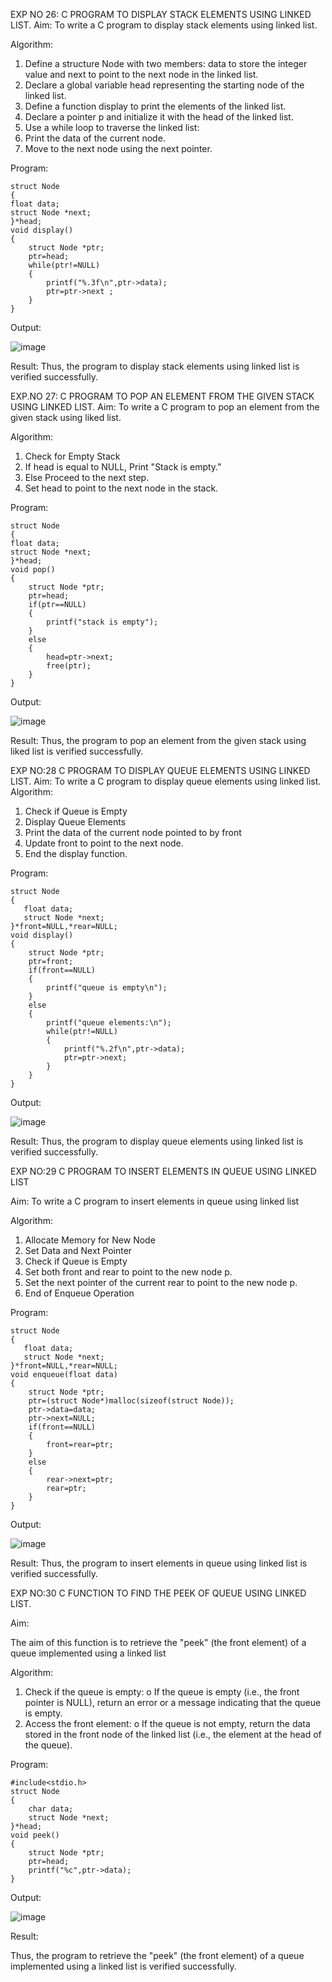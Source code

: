 EXP NO 26: C PROGRAM TO DISPLAY STACK ELEMENTS USING LINKED LIST.
Aim:
To write a C program to display stack elements using linked list.

Algorithm:
1.	Define a structure Node with two members: data to store the integer value and next to point to the next node in the linked list.
2.	Declare a global variable head representing the starting node of the linked list.
3.	Define a function display to print the elements of the linked list.
4.	Declare a pointer p and initialize it with the head of the linked list.
5.	Use a while loop to traverse the linked list:
6.	Print the data of the current node.
7.	Move to the next node using the next pointer.
 
Program:
```
struct Node   
{  
float data;  
struct Node *next;  
}*head;  
void display()  
{  
    struct Node *ptr;
    ptr=head;
    while(ptr!=NULL)
    {
        printf("%.3f\n",ptr->data);
        ptr=ptr->next ;
    }
}
```
Output:

![image](https://github.com/user-attachments/assets/c176642d-0db6-4a46-b94e-c6a64b6b7d93)

Result:
Thus, the program to display stack elements using linked list is verified successfully. 



EXP.NO 27: C PROGRAM TO POP AN ELEMENT FROM THE GIVEN STACK USING 
LINKED LIST.
Aim:
To write a C program to pop an element from the given stack using liked list.

Algorithm:
1.	Check for Empty Stack
2.	If head is equal to NULL, Print "Stack is empty."
3.	Else Proceed to the next step.
4.	Set head to point to the next node in the stack.
 
Program:
```
struct Node   
{  
float data;  
struct Node *next;  
}*head;  
void pop()  
{ 
    struct Node *ptr;
    ptr=head;
    if(ptr==NULL)
    {
        printf("stack is empty");
    }
    else
    {
        head=ptr->next;
        free(ptr);
    }
}
```
Output:

![image](https://github.com/user-attachments/assets/ac5a0515-8c3f-4806-9664-4001f78fca6b)

Result:
Thus, the program to pop an element from the given stack using liked list is verified successfully.

 
EXP NO:28 C PROGRAM TO DISPLAY QUEUE ELEMENTS USING LINKED LIST.
Aim:
To write a C program to display queue elements using linked list.
Algorithm:
1.	Check if Queue is Empty
2.	Display Queue Elements
3.	Print the data of the current node pointed to by front
4.	Update front to point to the next node.
5.	End the display function.
 
Program:
```
struct Node
{
   float data;
   struct Node *next;
}*front=NULL,*rear=NULL;
void display()
{
    struct Node *ptr;
    ptr=front;
    if(front==NULL)
    {
        printf("queue is empty\n");
    }
    else
    {
        printf("queue elements:\n");
        while(ptr!=NULL)
        {
            printf("%.2f\n",ptr->data);
            ptr=ptr->next;
        }
    }
}
```
Output:

![image](https://github.com/user-attachments/assets/960f2a9f-1a54-44f8-adfb-72f21cd4c255)

Result:
Thus, the program to display queue elements using linked list is verified successfully.


 
EXP NO:29 C PROGRAM TO INSERT ELEMENTS IN QUEUE USING LINKED LIST

Aim:
To write a C program to insert elements in queue using linked list

Algorithm:
1.	Allocate Memory for New Node
2.	Set Data and Next Pointer
3.	Check if Queue is Empty
4.	Set both front and rear to point to the new node p.
5.	Set the next pointer of the current rear to point to the new node p.
6.	End of Enqueue Operation
 
Program:

```
struct Node
{
   float data;
   struct Node *next;
}*front=NULL,*rear=NULL;
void enqueue(float data)
{
    struct Node *ptr;
    ptr=(struct Node*)malloc(sizeof(struct Node));
    ptr->data=data;
    ptr->next=NULL;
    if(front==NULL)
    {
        front=rear=ptr;
    }
    else
    {
        rear->next=ptr;
        rear=ptr;
    }
}
```

Output:

![image](https://github.com/user-attachments/assets/d19f6784-4cda-41f4-8d2b-b6e8c5e31b33)

Result:
Thus, the program to insert elements in queue using linked list is verified successfully.



EXP NO:30 C FUNCTION TO FIND THE PEEK OF QUEUE USING LINKED LIST.


Aim:

The aim of this function is to retrieve the "peek" (the front element) of a queue implemented using a linked list

Algorithm:

1.	Check if the queue is empty:
o	If the queue is empty (i.e., the front pointer is NULL), return an error or a message indicating that the queue is empty.
2.	Access the front element:
o	If the queue is not empty, return the data stored in the front node of the linked list (i.e., the element at the head of the queue).

Program:
```
#include<stdio.h>
struct Node
{
    char data;
    struct Node *next;
}*head;
void peek()
{
    struct Node *ptr;
    ptr=head;
    printf("%c",ptr->data);
}
```
Output:

![image](https://github.com/user-attachments/assets/300a03c4-7745-48aa-b22f-eae3c06def5c)

Result:

Thus, the program to retrieve the "peek" (the front element) of a queue implemented using a linked list is verified successfully.


